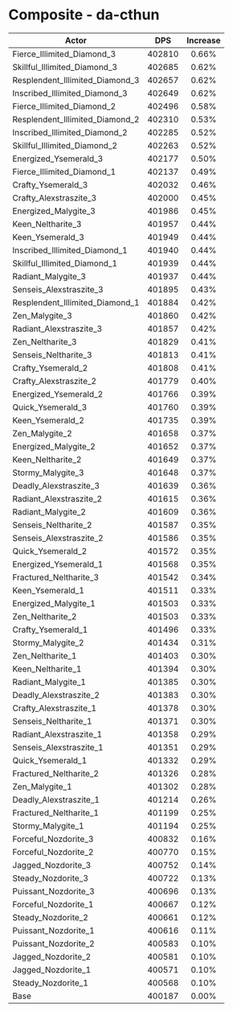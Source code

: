 # Composite - da-cthun
| Actor | DPS | Increase |
|---|:---:|:---:|
|Fierce_Illimited_Diamond_3|402810|0.66%|
|Skillful_Illimited_Diamond_3|402685|0.62%|
|Resplendent_Illimited_Diamond_3|402657|0.62%|
|Inscribed_Illimited_Diamond_3|402649|0.62%|
|Fierce_Illimited_Diamond_2|402496|0.58%|
|Resplendent_Illimited_Diamond_2|402310|0.53%|
|Inscribed_Illimited_Diamond_2|402285|0.52%|
|Skillful_Illimited_Diamond_2|402263|0.52%|
|Energized_Ysemerald_3|402177|0.50%|
|Fierce_Illimited_Diamond_1|402137|0.49%|
|Crafty_Ysemerald_3|402032|0.46%|
|Crafty_Alexstraszite_3|402000|0.45%|
|Energized_Malygite_3|401986|0.45%|
|Keen_Neltharite_3|401957|0.44%|
|Keen_Ysemerald_3|401949|0.44%|
|Inscribed_Illimited_Diamond_1|401940|0.44%|
|Skillful_Illimited_Diamond_1|401939|0.44%|
|Radiant_Malygite_3|401937|0.44%|
|Senseis_Alexstraszite_3|401895|0.43%|
|Resplendent_Illimited_Diamond_1|401884|0.42%|
|Zen_Malygite_3|401860|0.42%|
|Radiant_Alexstraszite_3|401857|0.42%|
|Zen_Neltharite_3|401829|0.41%|
|Senseis_Neltharite_3|401813|0.41%|
|Crafty_Ysemerald_2|401808|0.41%|
|Crafty_Alexstraszite_2|401779|0.40%|
|Energized_Ysemerald_2|401766|0.39%|
|Quick_Ysemerald_3|401760|0.39%|
|Keen_Ysemerald_2|401735|0.39%|
|Zen_Malygite_2|401658|0.37%|
|Energized_Malygite_2|401652|0.37%|
|Keen_Neltharite_2|401649|0.37%|
|Stormy_Malygite_3|401648|0.37%|
|Deadly_Alexstraszite_3|401639|0.36%|
|Radiant_Alexstraszite_2|401615|0.36%|
|Radiant_Malygite_2|401609|0.36%|
|Senseis_Neltharite_2|401587|0.35%|
|Senseis_Alexstraszite_2|401586|0.35%|
|Quick_Ysemerald_2|401572|0.35%|
|Energized_Ysemerald_1|401568|0.35%|
|Fractured_Neltharite_3|401542|0.34%|
|Keen_Ysemerald_1|401511|0.33%|
|Energized_Malygite_1|401503|0.33%|
|Zen_Neltharite_2|401503|0.33%|
|Crafty_Ysemerald_1|401496|0.33%|
|Stormy_Malygite_2|401434|0.31%|
|Zen_Neltharite_1|401403|0.30%|
|Keen_Neltharite_1|401394|0.30%|
|Radiant_Malygite_1|401385|0.30%|
|Deadly_Alexstraszite_2|401383|0.30%|
|Crafty_Alexstraszite_1|401378|0.30%|
|Senseis_Neltharite_1|401371|0.30%|
|Radiant_Alexstraszite_1|401358|0.29%|
|Senseis_Alexstraszite_1|401351|0.29%|
|Quick_Ysemerald_1|401332|0.29%|
|Fractured_Neltharite_2|401326|0.28%|
|Zen_Malygite_1|401302|0.28%|
|Deadly_Alexstraszite_1|401214|0.26%|
|Fractured_Neltharite_1|401199|0.25%|
|Stormy_Malygite_1|401194|0.25%|
|Forceful_Nozdorite_3|400832|0.16%|
|Forceful_Nozdorite_2|400770|0.15%|
|Jagged_Nozdorite_3|400752|0.14%|
|Steady_Nozdorite_3|400722|0.13%|
|Puissant_Nozdorite_3|400696|0.13%|
|Forceful_Nozdorite_1|400667|0.12%|
|Steady_Nozdorite_2|400661|0.12%|
|Puissant_Nozdorite_1|400616|0.11%|
|Puissant_Nozdorite_2|400583|0.10%|
|Jagged_Nozdorite_2|400581|0.10%|
|Jagged_Nozdorite_1|400571|0.10%|
|Steady_Nozdorite_1|400568|0.10%|
|Base|400187|0.00%|
